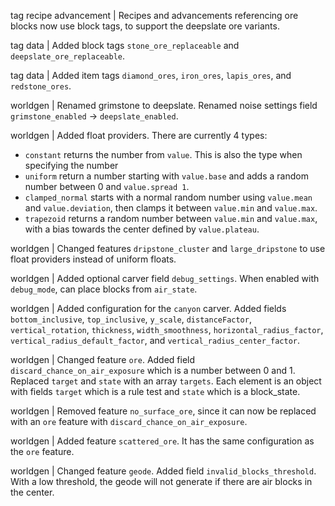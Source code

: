 tag recipe advancement | Recipes and advancements referencing ore blocks now use block tags, to support the deepslate ore variants.

tag data | Added block tags `stone_ore_replaceable` and `deepslate_ore_replaceable`.

tag data | Added item tags `diamond_ores`, `iron_ores`, `lapis_ores`, and `redstone_ores`.

worldgen | Renamed grimstone to deepslate. Renamed noise settings field `grimstone_enabled` -> `deepslate_enabled`.

worldgen | Added float providers. There are currently 4 types:
* `constant` returns the number from `value`. This is also the type when specifying the number
* `uniform` return a number starting with `value.base` and adds a random number between 0 and `value.spread 1`.
* `clamped_normal` starts with a normal random number using `value.mean` and `value.deviation`, then clamps it between `value.min` and `value.max`.
* `trapezoid` returns a random number between `value.min` and `value.max`, with a bias towards the center defined by `value.plateau`.

worldgen | Changed features `dripstone_cluster` and `large_dripstone` to use float providers instead of uniform floats.

worldgen | Added optional carver field `debug_settings`. When enabled with `debug_mode`, can place blocks from `air_state`.

worldgen | Added configuration for the `canyon` carver. Added fields `bottom_inclusive`, `top_inclusive`, `y_scale`, `distanceFactor`, `vertical_rotation`, `thickness`, `width_smoothness`, `horizontal_radius_factor`, `vertical_radius_default_factor`, and `vertical_radius_center_factor`.

worldgen | Changed feature `ore`. Added field `discard_chance_on_air_exposure` which is a number between 0 and 1. Replaced `target` and `state` with an array `targets`. Each element is an object with fields `target` which is a rule test and `state` which is a block_state.

worldgen | Removed feature `no_surface_ore`, since it can now be replaced with an `ore` feature with `discard_chance_on_air_exposure`.

worldgen | Added feature `scattered_ore`. It has the same configuration as the `ore` feature.

worldgen | Changed feature `geode`. Added field `invalid_blocks_threshold`. With a low threshold, the geode will not generate if there are air blocks in the center.
